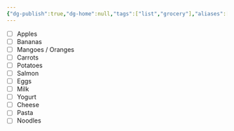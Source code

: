 ```yaml
---
{"dg-publish":true,"dg-home":null,"tags":["list","grocery"],"aliases":["My Grocery List"],"permalink":"/notes/grocery-list/","dgPassFrontmatter":true,"updated":"2025-01-13T22:03:21.401+05:30"}
---
```


- [ ] Apples
- [ ] Bananas
- [ ] Mangoes / Oranges
- [ ] Carrots
- [ ] Potatoes
- [ ] Salmon
- [ ] Eggs
- [ ] Milk
- [ ] Yogurt
- [ ] Cheese
- [ ] Pasta
- [ ] Noodles